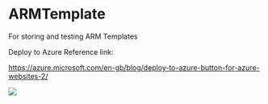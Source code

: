 # ARMTemplate
For storing and testing ARM Templates


Deploy to Azure Reference link:

https://azure.microsoft.com/en-gb/blog/deploy-to-azure-button-for-azure-websites-2/


<a href="https://azuredeploy.net/?repository=https://github.com/jorseng/ARMTemplate" target="_blank">
    <img src="http://azuredeploy.net/deploybutton.png"/>
</a>
